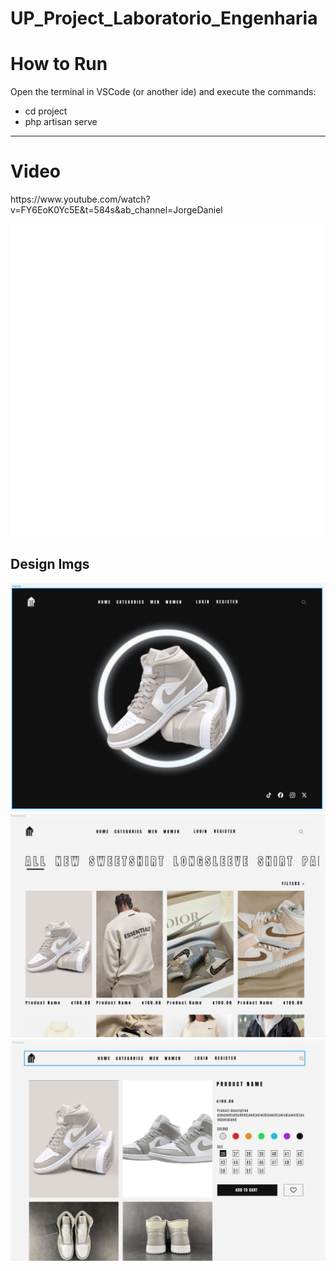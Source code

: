 # UP_Project_Laboratorio_Engenharia

<h1>How to Run</h1>
<p>Open the terminal in VSCode (or another ide) and execute the commands:</p>
<ul>
  <li>cd project</li>
  <li>php artisan serve</li>
</ul>

<hr>

<h1>Video</h1>
<p>https://www.youtube.com/watch?v=FY6EoK0Yc5E&t=584s&ab_channel=JorgeDaniel</p>

<img src="Logo/logo.png" />

<h2>Design Imgs</h2>

<img src="Design_Imgs/home.JPG" />
<img src="Design_Imgs/products.JPG" />
<img src="Design_Imgs/product.JPG" />
